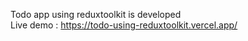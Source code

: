 Todo app using reduxtoolkit is developed <br />
Live demo : https://todo-using-reduxtoolkit.vercel.app/
 
